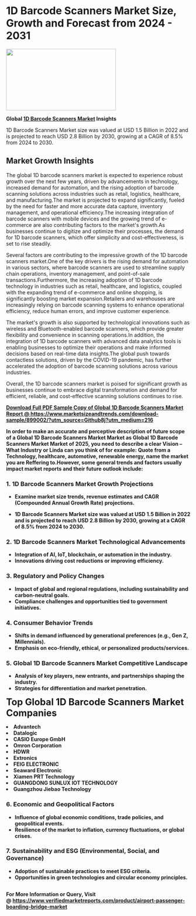 <H1>1D Barcode Scanners Market Size, Growth and Forecast from 2024 - 2031</H1><img class="aligncenter size-medium wp-image-584254" src="https://thirdeyenews.in/wp-content/uploads/2024/09/Global-Market-Research-300x168.jpeg" alt="" width="300" height="168" /><p><strong>Global&nbsp;<a href="https://www.marketsizeandtrends.com/download-sample/899002/?utm_source=Github8j?utm_medium=216">1D Barcode Scanners Market</a> Insights</strong></p><p>1D Barcode Scanners Market size was valued at USD 1.5 Billion in 2022 and is projected to reach USD 2.8 Billion by 2030, growing at a CAGR of 8.5% from 2024 to 2030.</p><p><h2>Market Growth Insights</h2> <p>The global 1D barcode scanners market is expected to experience robust growth over the next few years, driven by advancements in technology, increased demand for automation, and the rising adoption of barcode scanning solutions across industries such as retail, logistics, healthcare, and manufacturing.The market is projected to expand significantly, fueled by the need for faster and more accurate data capture, inventory management, and operational efficiency.The increasing integration of barcode scanners with mobile devices and the growing trend of e-commerce are also contributing factors to the market's growth.As businesses continue to digitize and optimize their processes, the demand for 1D barcode scanners, which offer simplicity and cost-effectiveness, is set to rise steadily.</p> <p><strong><a href="#"></a></strong></p> <p>Several factors are contributing to the impressive growth of the 1D barcode scanners market.One of the key drivers is the rising demand for automation in various sectors, where barcode scanners are used to streamline supply chain operations, inventory management, and point-of-sale transactions.Furthermore, the increasing adoption of 1D barcode technology in industries such as retail, healthcare, and logistics, coupled with the expanding trend of e-commerce and online shopping, is significantly boosting market expansion.Retailers and warehouses are increasingly relying on barcode scanning systems to enhance operational efficiency, reduce human errors, and improve customer experience.</p> <p>The market's growth is also supported by technological innovations such as wireless and Bluetooth-enabled barcode scanners, which provide greater flexibility and convenience in scanning operations.In addition, the integration of 1D barcode scanners with advanced data analytics tools is enabling businesses to optimize their operations and make informed decisions based on real-time data insights.The global push towards contactless solutions, driven by the COVID-19 pandemic, has further accelerated the adoption of barcode scanning solutions across various industries.</p> <p>Overall, the 1D barcode scanners market is poised for significant growth as businesses continue to embrace digital transformation and demand for efficient, reliable, and cost-effective scanning solutions continues to rise.</p> <p><strong><a href="#"></p><p><span class=""><strong>Download Full PDF Sample Copy of Global 1D Barcode Scanners Market Report</strong> @ <a href="https://www.marketsizeandtrends.com/download-sample/899002/?utm_source=Github8j?utm_medium=216" target="_blank">https://www.marketsizeandtrends.com/download-sample/899002/?utm_source=Github8j?utm_medium=216</a></span></p><p>In order to make an accurate and perceptive description of future scope of a Global&nbsp;1D Barcode Scanners Market Market as Global&nbsp;1D Barcode Scanners Market Market of 2025, you need to describe a clear Vision &ndash; What Industry or Linda can you think of for example: Quote from a Technology, healthcare, automotive, renewable energy, name the market you are Reffering to.However, some general trends and factors usually impact market reports and their future outlook include:</p><h3>1.&nbsp;<strong>1D Barcode Scanners Market Growth Projections</strong></h3><ul><li>Examine market size trends, revenue estimates and CAGR (Compounded Annual Growth Rate) projections.</li><li><p>1D Barcode Scanners Market size was valued at USD 1.5 Billion in 2022 and is projected to reach USD 2.8 Billion by 2030, growing at a CAGR of 8.5% from 2024 to 2030.</p></li></ul><h3>2.&nbsp;<strong>1D Barcode Scanners Market Technological Advancements</strong></h3><ul><li>Integration of AI, IoT, blockchain, or automation in the industry.</li><li>Innovations driving cost reductions or improving efficiency.</li></ul><h3>3.&nbsp;<strong>Regulatory and Policy Changes</strong></h3><ul><li>Impact of global and regional regulations, including sustainability and carbon-neutral goals.</li><li>Compliance challenges and opportunities tied to government initiatives.</li></ul><h3>4.&nbsp;<strong>Consumer Behavior Trends</strong></h3><ul><li>Shifts in demand influenced by generational preferences (e.g., Gen Z, Millennials).</li><li>Emphasis on eco-friendly, ethical, or personalized products/services.</li></ul><h3>5.&nbsp;<strong>Global 1D Barcode Scanners Market Competitive Landscape</strong></h3><ul><li>Analysis of key players, new entrants, and partnerships shaping the industry.</li><li>Strategies for differentiation and market penetration.</li></ul><p data-pm-slice="1 1 []"><span style="color: inherit; font-family: inherit; font-size: 25px;">Top Global 1D Barcode Scanners Market Companies</span></p><div class="" data-test-id=""><p><li>Advantech</li><li> Datalogic</li><li> CASIO Europe GmbH</li><li> Omron Corporation</li><li> HDWR</li><li> Extronics</li><li> FEIG ELECTRONIC</li><li> Seaward Electronic</li><li> Xiamen PRT Technology</li><li> GUANGDONG SUNLUX IOT TECHNOLOGY</li><li> Guangzhou Jiebao Technology</li></p></div><h3>6.&nbsp;<strong>Economic and Geopolitical Factors</strong></h3><ul><li>Influence of global economic conditions, trade policies, and geopolitical events.</li><li>Resilience of the market to inflation, currency fluctuations, or global crises.</li></ul><h3>7.&nbsp;<strong>Sustainability and ESG (Environmental, Social, and Governance)</strong></h3><ul><li>Adoption of sustainable practices to meet ESG criteria.</li><li>Opportunities in green technologies and circular economy principles.</li></ul><h2><strong style="font-size: 14px;">For More Information or Query, Visit @&nbsp;</strong><a style="background-color: #ffffff; font-size: 14px;" href="https://www.marketsizeandtrends.com/report/1d-barcode-scanners-market/" target="_blank">https://www.verifiedmarketreports.com/product/airport-passenger-boarding-bridge-market</a></h2>